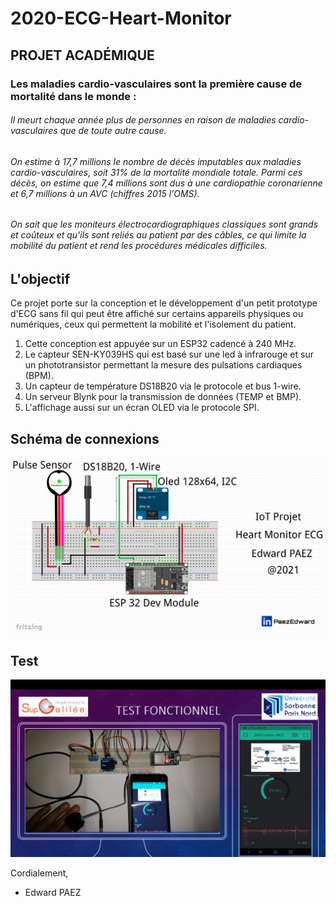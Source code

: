 # 2020-ECG-Heart-Monitor
## PROJET ACADÉMIQUE
### Les maladies cardio-vasculaires sont la première cause de mortalité dans le monde :
###### Il meurt chaque année plus de personnes en raison de maladies cardio-vasculaires que de toute autre cause.
###### On estime à 17,7 millions le nombre de décès imputables aux maladies cardio-vasculaires, soit 31% de la mortalité mondiale totale. Parmi ces décès, on estime que 7,4 millions sont dus à une cardiopathie coronarienne et 6,7 millions à un AVC (chiffres 2015 l'OMS).
###### On sait que les moniteurs électrocardiographiques classiques sont grands et coûteux et qu'ils sont reliés au patient par des câbles, ce qui limite la mobilité du patient et rend les procédures médicales difficiles.
## L'objectif 
Ce projet porte sur la conception et le développement d'un petit prototype d'ECG sans fil qui peut être affiché sur certains appareils physiques ou numériques, ceux qui permettent la mobilité et l'isolement du patient.


1. Cette conception est appuyée sur un ESP32 cadencé à 240 MHz.
2. Le capteur SEN-KY039HS qui est basé sur une led à infrarouge et sur un phototransistor permettant la mesure des pulsations cardiaques (BPM).
3. Un capteur de température DS18B20 via le protocole et bus 1-wire.
4. Un serveur Blynk pour la transmission de données (TEMP et BMP).
5. L'affichage aussi sur un écran OLED via le protocole SPI.



## Schéma de connexions
![Preview](https://github.com/PaezEdward/2020-ECG-Heart-Monitor/blob/main/img/schema-electrique_fritzing.PNG)

## Test
![Preview](https://github.com/PaezEdward/2020-ECG-Heart-Monitor/blob/main/img/Test_fonctionnel_ECG.png)


Cordialement,
- Edward PAEZ
